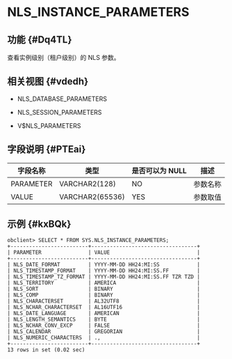 NLS_INSTANCE_PARAMETERS 
============================================



功能 {#Dq4TL}
-----------

查看实例级别（租户级别）的 NLS 参数。

相关视图 {#vdedh}
-------------

* NLS_DATABASE_PARAMETERS

  

* NLS_SESSION_PARAMETERS

  

* V$NLS_PARAMETERS

  




字段说明 {#PTEai}
-------------



| **字段名称**  |     **类型**      | **是否可以为 NULL** | **描述** |
|-----------|-----------------|----------------|--------|
| PARAMETER | VARCHAR2(128)   | NO             | 参数名称   |
| VALUE     | VARCHAR2(65536) | YES            | 参数取值   |



示例 {#kxBQk}
-----------

    obclient> SELECT * FROM SYS.NLS_INSTANCE_PARAMETERS;
    +-------------------------+----------------------------------+
    | PARAMETER               | VALUE                            |
    +-------------------------+----------------------------------+
    | NLS_DATE_FORMAT         | YYYY-MM-DD HH24:MI:SS            |
    | NLS_TIMESTAMP_FORMAT    | YYYY-MM-DD HH24:MI:SS.FF         |
    | NLS_TIMESTAMP_TZ_FORMAT | YYYY-MM-DD HH24:MI:SS.FF TZR TZD |
    | NLS_TERRITORY           | AMERICA                          |
    | NLS_SORT                | BINARY                           |
    | NLS_COMP                | BINARY                           |
    | NLS_CHARACTERSET        | AL32UTF8                         |
    | NLS_NCHAR_CHARACTERSET  | AL16UTF16                        |
    | NLS_DATE_LANGUAGE       | AMERICAN                         |
    | NLS_LENGTH_SEMANTICS    | BYTE                             |
    | NLS_NCHAR_CONV_EXCP     | FALSE                            |
    | NLS_CALENDAR            | GREGORIAN                        |
    | NLS_NUMERIC_CHARACTERS  | .,                               |
    +-------------------------+----------------------------------+
    13 rows in set (0.02 sec)



